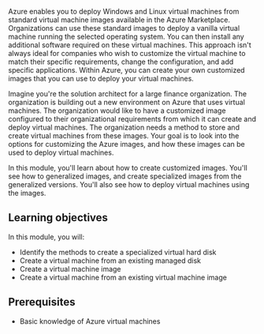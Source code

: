 Azure enables you to deploy Windows and Linux virtual machines from standard virtual machine images available in the Azure Marketplace. Organizations can use these standard images to deploy a vanilla virtual machine running the selected operating system. You can then install any additional software required on these virtual machines. This approach isn't always ideal for companies who wish to customize the virtual machine to match their specific requirements, change the configuration, and add specific applications. Within Azure, you can create your own customized images that you can use to deploy your virtual machines.

Imagine you're the solution architect for a large finance organization. The organization is building out a new environment on Azure that uses virtual machines. The organization would like to have a customized image configured to their organizational requirements from which it can create and deploy virtual machines. The organization needs a method to store and create virtual machines from these images. Your goal is to look into the options for customizing the Azure images, and how these images can be used to deploy virtual machines.

In this module, you'll learn about how to create customized images. You'll see how to generalized images, and create specialized images from the generalized versions. You'll also see how to deploy virtual machines using the images.

## Learning objectives

In this module, you will:

- Identify the methods to create a specialized virtual hard disk
- Create a virtual machine from an existing managed disk
- Create a virtual machine image
- Create a virtual machine from an existing virtual machine image

## Prerequisites

- Basic knowledge of Azure virtual machines
